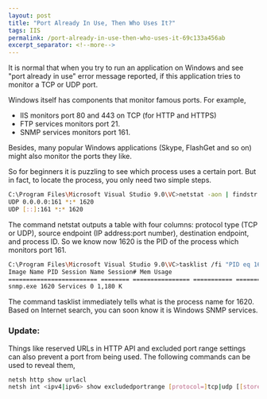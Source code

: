 ```yaml
---
layout: post
title: "Port Already In Use, Then Who Uses It?"
tags: IIS
permalink: /port-already-in-use-then-who-uses-it-69c133a456ab
excerpt_separator: <!--more-->
---
```


It is normal that when you try to run an application on Windows and see "port already in use" error message reported, if this application tries to monitor a TCP or UDP port.
<!--more-->

Windows itself has components that monitor famous ports. For example,

* IIS monitors port 80 and 443 on TCP (for HTTP and HTTPS)
* FTP services monitors port 21.
* SNMP services monitors port 161.

Besides, many popular Windows applications (Skype, FlashGet and so on) might also monitor the ports they like.

So for beginners it is puzzling to see which process uses a certain port. But in fact, to locate the process, you only need two simple steps.

``` bash
C:\Program Files\Microsoft Visual Studio 9.0\VC>netstat -aon | findstr 161
UDP 0.0.0.0:161 *:* 1620
UDP [::]:161 *:* 1620
```

The command netstat outputs a table with four columns: protocol type (TCP or UDP), source endpoint (IP address:port number), destination endpoint, and process ID. So we know now 1620 is the PID of the process which monitors port 161.

``` bash
C:\Program Files\Microsoft Visual Studio 9.0\VC>tasklist /fi "PID eq 1620"
Image Name PID Session Name Session# Mem Usage
========================= ======== ================ =========== ============
snmp.exe 1620 Services 0 1,180 K
```

The command tasklist immediately tells what is the process name for 1620. Based on Internet search, you can soon know it is Windows SNMP services.

### Update:
Things like reserved URLs in HTTP API and excluded port range settings can also prevent a port from being used. The following commands can be used to reveal them,

``` bash
netsh http show urlacl
netsh int <ipv4|ipv6> show excludedportrange [protocol=]tcp|udp [[store=]active|persistent]
```
